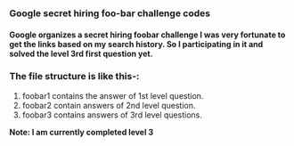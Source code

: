 ### Google secret hiring foo-bar challenge codes

#### Google organizes a secret hiring foobar challenge I was very fortunate to get the links based on my search history. So I participating in it and solved the level 3rd first question yet.

### The file structure is like this-:

1. foobar1 contains the answer of 1st level question.
1. foobar2 contain answers of 2nd level question.
1. foobar3 contains answers of 3rd level questions.

**Note: I am currently completed level 3**
